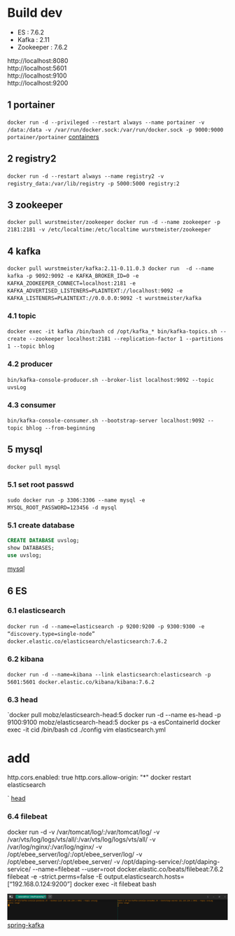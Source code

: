 # Build dev 
- ES : 7.6.2
- Kafka : 2.11
- Zookeeper : 7.6.2

http://localhost:8080      
http://localhost:5601   
http://localhost:9100   
http://localhost:9200   

## 1 portainer
`docker run -d --privileged --restart always --name portainer -v /data:/data -v /var/run/docker.sock:/var/run/docker.sock -p 9000:9000 portainer/portainer`
[containers](http://localhost:9000/#/containers)

## 2 registry2
`docker run -d --restart always --name registry2 -v registry_data:/var/lib/registry -p 5000:5000 registry:2`

## 3 zookeeper
`docker pull wurstmeister/zookeeper
docker run -d --name zookeeper -p 2181:2181 -v /etc/localtime:/etc/localtime wurstmeister/zookeeper`

## 4 kafka
`
docker pull wurstmeister/kafka:2.11-0.11.0.3
docker run  -d --name kafka -p 9092:9092 -e KAFKA_BROKER_ID=0 -e KAFKA_ZOOKEEPER_CONNECT=localhost:2181 -e KAFKA_ADVERTISED_LISTENERS=PLAINTEXT://localhost:9092 -e KAFKA_LISTENERS=PLAINTEXT://0.0.0.0:9092 -t wurstmeister/kafka
`

### 4.1 topic
`
docker exec -it kafka /bin/bash
cd /opt/kafka_*
bin/kafka-topics.sh --create --zookeeper localhost:2181 --replication-factor 1 --partitions 1 --topic bhlog
`
### 4.2 producer
`bin/kafka-console-producer.sh --broker-list localhost:9092 --topic uvsLog`
### 4.3 consumer
`bin/kafka-console-consumer.sh --bootstrap-server localhost:9092 --topic bhlog --from-beginning` 

## 5 mysql
`docker pull mysql`
### 5.1 set root passwd
`sudo docker run -p 3306:3306 --name mysql -e MYSQL_ROOT_PASSWORD=123456 -d mysql`
### 5.1 create database
```sql
CREATE DATABASE uvslog;
show DATABASES;
use uvslog;
```
[mysql](https://www.cnblogs.com/sablier/p/11605606.html)  

## 6 ES
### 6.1 elasticsearch
`docker run -d --name=elasticsearch -p 9200:9200 -p 9300:9300 -e “discovery.type=single-node” docker.elastic.co/elasticsearch/elasticsearch:7.6.2`
### 6.2 kibana
`docker run -d --name=kibana --link elasticsearch:elasticsearch -p 5601:5601 docker.elastic.co/kibana/kibana:7.6.2`
### 6.3 head
`docker pull mobz/elasticsearch-head:5
docker run -d --name es-head -p 9100:9100 mobz/elasticsearch-head:5
docker ps -a esContainerId
docker exec -it cid /bin/bash
cd ./config
vim elasticsearch.yml
# add
http.cors.enabled: true
http.cors.allow-origin: "*"
docker restart  elasticsearch

`
[head](http://localhost:9100/)

### 6.4 filebeat
docker run -d -v /var/tomcat/log/:/var/tomcat/log/ -v /var/vts/log/logs/vts/all/:/var/vts/log/logs/vts/all/ -v /var/log/nginx/:/var/log/nginx/ -v /opt/ebee_server/log/:/opt/ebee_server/log/ -v /opt/ebee_server/:/opt/ebee_server/ -v /opt/daping-service/:/opt/daping-service/ --name=filebeat --user=root docker.elastic.co/beats/filebeat:7.6.2 filebeat -e -strict.perms=false -E output.elasticsearch.hosts=[“192.168.0.124:9200”]
docker exec -it filebeat bash


![img.png](META-INF/img.png)
[spring-kafka](https://spring.io/projects/spring-kafka) 
